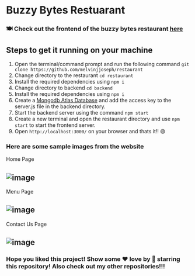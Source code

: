 # Buzzy Bytes Restuarant 
### 🍽️ Check out the frontend of the buzzy bytes restaurant [here](https://buzzy-bytes-restaurant.vercel.app/)
## Steps to get it running on your machine
1. Open the terminal/command prompt and run the following command ```git clone https://github.com/melvinjjoseph/restaurant ```
2. Change directory to the restaurant ```cd restaurant```
3. Install the required dependencies using ```npm i```
4. Change directory to backend ```cd backend ```
5. Install the required dependencies using ```npm i```
6. Create a [Mongodb Atlas Database](https://www.mongodb.com/atlas/database) and add the access key to the server.js file in the backend directory.
7. Start the backend server using the command ```npm start```
8. Create a new terminal and open the restaurant directory and use ```npm start``` to start the frontend server.
9. Open ```http://localhost:3000/``` on your browser and thats it!! 😄

### Here are some sample images from the website
Home Page
## ![image](https://github.com/melvinjjoseph/restaurant/assets/102798833/58abef21-7d53-4129-8325-79da1783c8c7)
Menu Page
## ![image](https://github.com/melvinjjoseph/restaurant/assets/102798833/45a98154-62f0-444d-91a1-57406b1617d3)
Contact Us Page
## ![image](https://github.com/melvinjjoseph/restaurant/assets/102798833/cb8273fe-f0a5-4987-9764-3637c07a4720)

### Hope you liked this project! Show some ❤️  love by 🌟 starring this repository! Also check out my other repositories!!!
